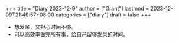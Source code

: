 +++
title = "Diary 2023-12-9"
author = ["Grant"]
lastmod = 2023-12-09T21:49:57+08:00
categories = ["diary"]
draft = false
+++

-   想发呆，又担心时间不够。
-   可以高效率做完所有事，给自己留够发呆的时间。
